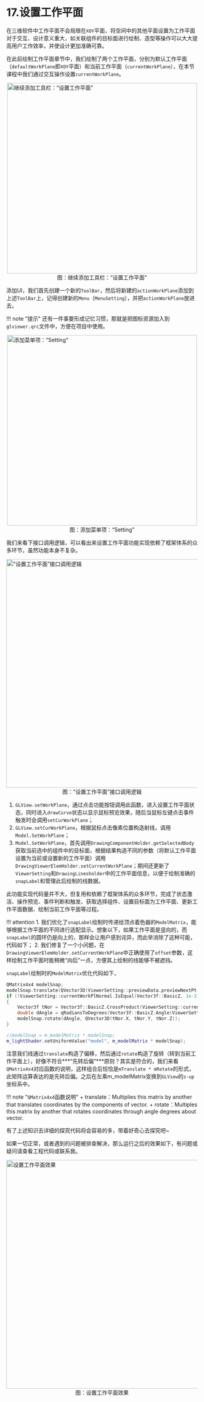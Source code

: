 # 17.设置工作平面
在三维软件中工作平面不会局限在`XOY`平面，将空间中的其他平面设置为工作平面对于交互、设计意义重大，如关联组件的目标面进行绘制、造型等操作可以大大提高用户工作效率，并使设计更加准确可靠。

在此前绘制工作平面章节中，我们绘制了两个工作平面，分别为默认工作平面（`defaultWorkPlane`即`XOY`平面）和当前工作平面（`currentWorkPlane`），在本节课程中我们通过交互操作设置`currentWorkPlane`。

<img src="../img/cad/image-72.png" alt="继续添加工具栏：“设置工作平面”" width="500" align="middle" style="display: block; margin-left: auto; margin-right: auto;"/>
<figcaption style="text-align: center;">图：继续添加工具栏：“设置工作平面”</figcaption>

添加UI，我们首先创建一个新的`ToolBar`，然后将新建的`actionWorkPlane`添加到上述`ToolBar`上，记得创建新的`Menu`（`MenuSetting`），并把`actionWorkPlane`放进去。

!!! note "提示"
    还有一件事要形成记忆习惯，那就是把图标资源加入到`glviewer.qrc`文件中，方便在项目中使用。

<img src="../img/cad/image-74.png" alt="添加菜单项：“Setting”" width="500" align="middle" style="display: block; margin-left: auto; margin-right: auto;"/>
<figcaption style="text-align: center;">图：添加菜单项：“Setting”</figcaption>

我们来看下接口调用逻辑，可以看出来设置工作平面功能实现依赖了框架体系的众多环节，虽然功能本身不复杂。

<img src="../img/cad/image-73.png" alt="“设置工作平面”接口调用逻辑" width="600" align="middle" style="display: block; margin-left: auto; margin-right: auto;"/>
<figcaption style="text-align: center;">图：“设置工作平面”接口调用逻辑</figcaption>

1. `GLView.setWorkPlane`，通过点击功能按钮调用此函数，进入设置工作平面状态，同时进入`drawCurve`状态以显示鼠标预览效果，随后当鼠标左键点击事件触发时会调用`setCurWorkPlane`；
2. `GLView.setCurWorkPlane`，根据鼠标点击像素位置构造射线，调用`Model.SetWorkPlane`；
3. `Model.SetWorkPlane`，首先调用`DrawingComponentHolder.getSelectedBody`获取当前选中的组件中的目标面，根据结果构造不同的参数（将默认工作平面设置为当前或设置新的工作平面）调用`DrawingViewerElemHolder.setCurrentWorkPlane`；期间还更新了`ViewerSetting`和`DrawingLinesholder`中的工作平面信息，以便于绘制准确的`snapLabel`和管理此后绘制的线数据。

此功能实现代码量并不大，但复用和依赖了框架体系的众多环节，完成了状态激活、操作预览、事件判断和触发、获取选择组件、设置目标面为工作平面、更新工作平面数据、绘制当前工作平面等过程。

!!! attention
    1. 我们优化了`snapLabel`绘制时传递给顶点着色器的`ModelMatrix`，能够根据工作平面的不同进行适配显示。想象以下，如果工作平面是竖向的，而`snapLabel`的圆环仍是向上的，那样会让用户感到诧异，而此举消除了这种可能，代码如下；
    2. 我们修复了一个小问题，在`DrawingViewerElemHolder.setCurrentWorkPlane`中正确使用了`offset`参数，这样绘制工作平面时能稍微“向后”一点，方便其上绘制的线能够不被遮挡。

`snapLabel`绘制时的`ModelMatrix`优化代码如下，

```c++
QMatrix4x4 modelSnap;
modelSnap.translate(QVector3D(ViewerSetting::previewData.previewNextPt->X, ViewerSetting::previewData.previewNextPt->Y, ViewerSetting::previewData.previewNextPt->Z));
if (!ViewerSetting::currentWorkPlNormal.IsEqual(Vector3f::BasicZ, 1e-3))
{
    Vector3f tNor = Vector3f::BasicZ.CrossProduct(ViewerSetting::currentWorkPlNormal);
    double dAngle = qRadiansToDegrees(Vector3f::BasicZ.Angle(ViewerSetting::currentWorkPlNormal));
    modelSnap.rotate(dAngle, QVector3D(tNor.X, tNor.Y, tNor.Z));
}

//modelSnap = m_modelMatrix * modelSnap;
m_lightShader.setUniformValue("model", m_modelMatrix * modelSnap);
```

注意我们线通过`translate`构造了偏移，然后通过`rotate`构造了旋转（转到当前工作平面上），好像不符合***“先转后偏”***原则？其实是符合的，我们来看`QMatrix4x4`对应函数的说明，这样组合后恰恰是`mTranslate * mRotate`的形式，此矩阵运算表达的是先转后偏。之后在左乘m_modelMatrix变换到`GLView`的`z-up`坐标系中。

!!! note "`QMatrix4x4`函数说明"
    + translate：Multiplies this matrix by another that translates coordinates by the components of vector.
    + rotate：Multiples this matrix by another that rotates coordinates through angle degrees about vector.

有了上述知识去详细的探究代码将会容易的多，带着好奇心去探究吧~

如果一切正常，或者遇到的问题被排查解决，那么运行之后的效果如下，有问题或疑问请查看工程代码或联系我。

<img src="../img/cad/image-75.png" alt="设置工作平面效果" width="600" align="middle" style="display: block; margin-left: auto; margin-right: auto;"/>
<figcaption style="text-align: center;">图：设置工作平面效果</figcaption>
